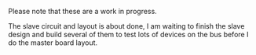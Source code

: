 Please note that these are a work in progress.

The slave circuit and layout is about done, I am waiting to finish the slave design and build several of them to test lots of devices on the bus before I do the master board layout.